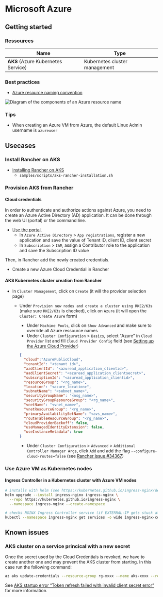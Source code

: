 # Microsoft Azure

## Getting started

### Ressources

Name                               | Type
-----------------------------------|------------------------------
**AKS** (Azure Kubernetes Service) | Kubernetes cluster management

### Best practices

* [Azure resource naming convention](https://learn.microsoft.com/en-us/azure/cloud-adoption-framework/ready/azure-best-practices/resource-naming)

![Diagram of the components of an Azure resource name](https://learn.microsoft.com/en-us/azure/cloud-adoption-framework/_images/ready/resource-naming.png)

### Tips

* When creating an Azure VM from Azure, the default Linux Admin username is `azureuser`

## Usecases

### Install Rancher on AKS

* [Installing Rancher on AKS](https://docs.ranchermanager.rancher.io/getting-started/installation-and-upgrade/install-upgrade-on-a-kubernetes-cluster/rancher-on-aks)
  * `samples/scripts/aks-rancher-installation.sh`

### Provision AKS from Rancher

#### Cloud credentials

In order to authenticate and authorize actions against Azure, you need to create an Azure Active Directory (AD) application. It can be done through the web UI (portal) or the command line.

* [Use the portal](https://docs.microsoft.com/en-us/azure/active-directory/develop/howto-create-service-principal-portal).
  * In `Azure Active Directory` > `App registrations`, register a new application and save the value of Tenant ID, client ID, client secret
  * In `Subscription` > `IAM`, assign a Contributor role to the application and save the Subscription ID value

Then, in Rancher add the newly created credentials.

* Create a new Azure Cloud Credential in Rancher

#### AKS Kubernetes cluster creation from Rancher

* In `Cluster Management`, click on `Create` (it will the provider selection page)
  * Under `Provision new nodes and create a cluster using RKE2/K3s` (make sure `RKE2/K3s` is checked), click on `Azure` (it will open the `Cluster: Create Azure` form)
    * Under `Machine Pools`,  click on `Show Advanced` and make sure to override all Azure ressource names
    * Under `Cluster Configuration` > `Basics`, select "Azure" in `Cloud Provider` list and fill `Cloud Provider Config` field (see [Setting up the Azure Cloud Provider](https://rancher.com/docs/rancher/v2.6/en/cluster-provisioning/rke-clusters/cloud-providers/azure/))

    ```json
    {   
      "cloud":"AzurePublicCloud",
      "tenantId": "<tenant_id>",
      "aadClientId": "<azuread_application_clientid>",
      "aadClientSecret": "<azuread_application_clientsecret>",
      "subscriptionId": "<azuread_application_clientid>",
      "resourceGroup": "<rg_name>",
      "location": "<azure_location>",
      "subnetName": "<subnet_name>",
      "securityGroupName": "<nsg_name>",
      "securityGroupResourceGroup": "<rg_name>",
      "vnetName": "<vnet_name>",
      "vnetResourceGroup": "<rg_name>",
      "primaryAvailabilitySetName": "<avs_name>",
      "routeTableResourceGroup": "<rg_name>",
      "cloudProviderBackoff": false,
      "useManagedIdentityExtension": false,
      "useInstanceMetadata": true
    }
    ```

    * Under `Cluster Configuration` > `Advanced` > `Additional Controller Manager Args`, click `Add` and add the flag `--configure-cloud-routes=false` (see [Rancher issue #34367](https://github.com/rancher/rancher/issues/34367))

### Use Azure VM as Kubernetes nodes

#### Ingress Controller in a Kubernetes cluster with Azure VM nodes

```bash
# installs with helm (see https://kubernetes.github.io/ingress-nginx/deploy/)
helm upgrade --install ingress-nginx ingress-nginx \
  --repo https://kubernetes.github.io/ingress-nginx \
  --namespace ingress-nginx --create-namespace

# checks NGINX Ingress Controller service (if EXTERNAL-IP gets stuck at <pending> then you need to look at the Cloud Provider configuration)
kubectl --namespace ingress-nginx get services -o wide ingress-nginx-controller
```

## Known issues

### AKS cluster on a service princical with a new secret

Once the secret used by the Cloud Credentials is revoked, we have to create another one and may prevent the AKS cluster from starting. In this case run the following command:

```bash
az aks update-credentials --resource-group rg-xxxx --name aks-xxxx --reset-service-principal --service-principal "xxxx" --client-secret "xxxx"
```

See [AKS startup error “Token refresh failed with invalid client secret error”](https://blog-bertrand-thomas.devpro.fr/2023/08/22/aks-startup-error-token-refresh-failed-with-invalid-client-secret-error/) for more information.
